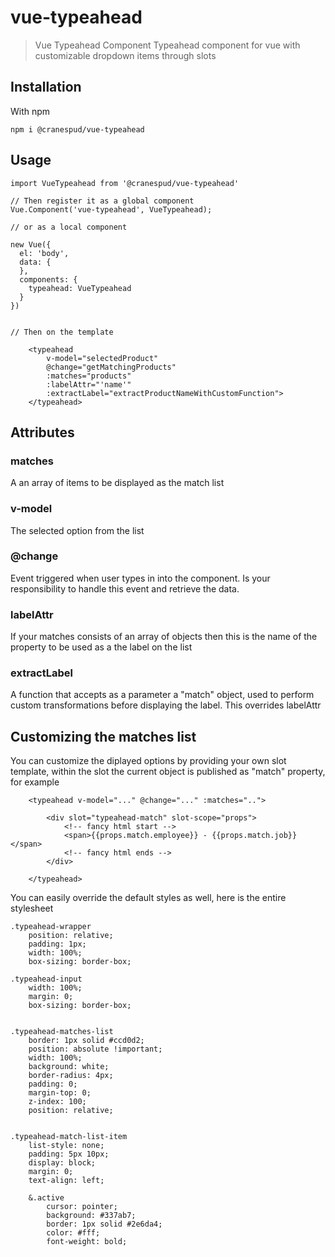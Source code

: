 # vue-typeahead

> Vue Typeahead Component
Typeahead component for vue with customizable dropdown items through slots

## Installation

With npm

``` npm i @cranespud/vue-typeahead ```

## Usage

```
import VueTypeahead from '@cranespud/vue-typeahead'

// Then register it as a global component 
Vue.Component('vue-typeahead', VueTypeahead);

// or as a local component

new Vue({
  el: 'body',
  data: {   
  },
  components: {
    typeahead: VueTypeahead
  }
})


// Then on the template

    <typeahead 
        v-model="selectedProduct"
        @change="getMatchingProducts"
        :matches="products"  
        :labelAttr="'name'"
        :extractLabel="extractProductNameWithCustomFunction">
    </typeahead>
```

## Attributes

### matches
A an array of items to be displayed as the match list

### v-model
The selected option from the list

### @change
Event triggered when user types in into the component.  Is your responsibility to handle this event and retrieve the data.

### labelAttr
If your matches consists of an array of objects then this is the name of the property to be used as a the label on the list

### extractLabel
A function that accepts as a parameter a "match" object, used to perform custom transformations before displaying the label.  This overrides labelAttr

## Customizing the matches list
You can customize the diplayed options by providing your own slot template, within the slot the current object is published as "match" property, for example

```
    <typeahead v-model="..." @change="..." :matches="..">
        
        <div slot="typeahead-match" slot-scope="props">
            <!-- fancy html start -->
            <span>{{props.match.employee}} - {{props.match.job}}</span>
            <!-- fancy html ends -->
        </div>
        
    </typeahead>
```

You can easily override the default styles as well, here is the entire stylesheet
```
.typeahead-wrapper
    position: relative;
    padding: 1px;
    width: 100%;
    box-sizing: border-box;

.typeahead-input 
    width: 100%;
    margin: 0;
    box-sizing: border-box;

    
.typeahead-matches-list
    border: 1px solid #ccd0d2;
    position: absolute !important;
    width: 100%;
    background: white;
    border-radius: 4px;
    padding: 0;
    margin-top: 0;
    z-index: 100;
    position: relative;


.typeahead-match-list-item
    list-style: none;
    padding: 5px 10px;
    display: block;    
    margin: 0;
    text-align: left;
    
    &.active
        cursor: pointer;
        background: #337ab7;
        border: 1px solid #2e6da4;
        color: #fff;
        font-weight: bold;
```

